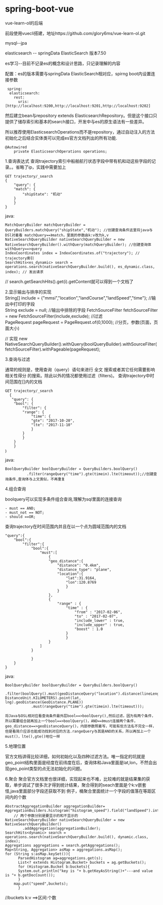 # spring-boot-vue
vue-learn-ol的后端

前段使用vuecli搭建，地址https://github.com/glory6ms/vue-learn-ol.git

mysql--jpa

elasticsearch -- springData ElasticSearch 版本7.50

es学习--目前不记录es的概念和设计思路，只记录理解的内容

配置：es的版本需要与springData ElasticSearch相对应，spirng boot内设置连接参数

	 spring: 
	  elasticsearch:  
	    rest: 
	      uris: [http://localhost:9200,http://localhost:9201,http://localhost:9202] 
然后建立bean与repository extends ElasticsearchRepository。但是这个接口只提供了储存索引和基本的search接口，开发中与es的原生语法有一些差异。

所以推荐使用ElasticsearchOperations而不是repository，通过自动注入的方法初始化之后结合实体类可以完成es官方文档列出的所有功能.	

	@Autowired  
	    private ElasticsearchOperations operations;  

1.查询表达式
查询trajectory索引中船舶航行状态字段中带有机和动这些字段的记录。。省略了ip，实践中需要加上

	GET trajectory/_search
	{
	    "query": {
		"match": {
		    "shipState": "机动"
		}
	    }
	}

java:

	MatchQueryBuilder matchQueryBuilder = QueryBuilders.matchQuery("shipState","机动"); //创建查询条件这里将java与DSl对着看 matchQuery==》match，里面的参数由k:v改为k,v  
	NativeSearchQueryBuilder nativeSearchQueryBuilder = new NativeSearchQueryBuilder().withQuery(matchQueryBuilder); //创建查询体 withQuery==>query  
	IndexCoordinates index = IndexCoordinates.of("trajectory"); // trajectory索引 
	SearchHits<es_dynamic> search = operations.search(nativeSearchQueryBuilder.build(), es_dynamic.class, index); // 发出请求 
// search.getSearchHits().get(i).getContent就可以得到一个文档了 

2.显示输出与排序的实现  
  String[] include = {"mmsi","location","landCourse","landSpeed","time"}; //输出中打印的字段  
  String exclude = null; //输出中排除的字段 
  FetchSourceFilter fetchSourceFilter = new FetchSourceFilter(include,exclude); //过滤  
  PageRequest pageRequest = PageRequest.of(0,1000); //分页，参数(页面，页面大小)  
  
  // 实现 new NativeSearchQueryBuilder().withQuery(boolQueryBuilder).withSourceFilter(fetchSourceFilter).withPageable(pageRequest); 

3.查询与过滤

通常的规则是，使用查询（query）语句来进行 全文 搜索或者其它任何需要影响 相关性得分 的搜索。除此以外的情况都使用过滤（filters)。
查询trajectory中时间范围在[]内的文档

	GET trajectory/_search
	  {
	   "query": {
		"bool": {
		    "filter": {
			"range": {
			    "time": {
				"gte": "2017-10-20",
				"lte": "2017-11-10"
			    }
			}
		    }
		}
	    }
	｝

java:

	BoolQueryBuilder boolQueryBuilder = QueryBuilders.boolQuery()
			  .filter(rangeQuery("time").gte(timein).lte(timeout));//创建查询条件,查询体与上文类似，不再重复
4.组合查询

boolquery可以实现多条件组合查询,理解为sql里面的连接查询

    - must == AND;  
    - must_not == NOT;  
    - should ==OR;  
查询trajectory在时间范围内并且在以一个点为圆域范围内的文档

	"query":{
		"bool":{
			"filter":{
				"bool":{
					"must":[
						{
						"geo_distance":{
							"distance": "0.4km",
							"distance_type": "plane",
							"location":{
								"lat":31.9164,
								"lon":120.8769
								}
							}
						},
						{
							"range" : {
								"time" : {
									"from" : "2017-02-06",
									"to" : "2017-02-07",
									"include_lower" : true,
									"include_upper" : true,
									"boost" : 1.0
								}
								}
						}
					]
				}
					
				}
		}
	}
  
java:

	BoolQueryBuilder boolQueryBuilder = QueryBuilders.boolQuery()
                .filter(boolQuery().must(geoDistanceQuery("location").distance(lineLength, DistanceUnit.KILOMETERS).point(lat, lng).geoDistance(GeoDistance.PLANE))
                .must(rangeQuery("time").gte(timein).lte(timeout)));
                
	将Java与DSL相对应看查询条件最外层bool==>boolQuery(),然后过滤，因为有两个条件，所以需要组合就再加上一个bool==>boolQuery()，AND==》must连接两个条件，  
	geo_distance==>geoDistanceQuery()，内部参数照着写，可能有些方法名不完全一样，但是看简介应该也能成功找到对应的方法.rangeQuery与其是AND的关系，所以再加上一个must()，lte(),gte()地位一样

5.地理位置

官方文档讲得比较详细，如何初始化以及四种过滤方法。唯一指定的坑就是geo_point结构里面是经度在前纬度在后，查询体和Java里面是lat,lon，不然会出现geo_point类型的点无法初始化的问题。

6.聚合
聚合官方文档里也很详细，实现起来也不难，比较难的就是结果集的获取，单步调试了很多次才得到统计结果，聚合得到的seach里面是个k:v嵌套怪,java里面部分字段还获取不到 
例子，桶聚合里面统计一个字段的值落在等距区间内的个数  

	AbstractAggregationBuilder aggregationBuilder= AggregationBuilders.histogram("histogram_speed").field("landSpeed").interval(2.0).minDocCount(1);  
		// 两个参数分别是要显示的和不显示的   
	NativeSearchQueryBuilder nativeSearchQueryBuilder = new NativeSearchQueryBuilder()    
			.addAggregation(aggregationBuilder);    
	SearchHits<dynamic> search = operations.search(nativeSearchQueryBuilder.build(), dynamic.class, index);   
	Aggregations aggregations = search.getAggregations();   
	Map<String, Aggregation> asMap = aggregations.asMap();    
	for (String s:asMap.keySet()){    
	      ParsedHistogram ag=aggregations.get(s);   
	      List<? extends Histogram.Bucket> buckets = ag.getBuckets();   
	      for (Histogram.Bucket b:buckets){   
		  System.out.println("key is "+ b.getKeyAsString()+"---and value is "+ b.getDocCount());  
		  }    
		map.put("speed",buckets);   
	      }   
//buckets  k:v ==>区间:个数     


                

